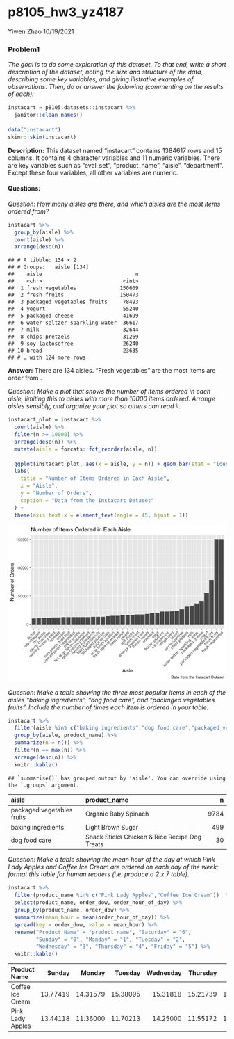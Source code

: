 p8105\_hw3\_yz4187
================
Yiwen Zhao
10/19/2021

### Problem1

*The goal is to do some exploration of this dataset. To that end, write
a short description of the dataset, noting the size and structure of the
data, describing some key variables, and giving illstrative examples of
observations. Then, do or answer the following (commenting on the
results of each):*

``` r
instacart = p8105.datasets::instacart %>% 
  janitor::clean_names()

data("instacart")
skimr::skim(instacart)
```

**Description:** This dataset named “instacart” contains 1384617 rows
and 15 columns. It contains 4 character variables and 11 numeric
variables. There are key variables such as “eval\_set”, “product\_name”,
“aisle”, “department”. Except these four variables, all other variables
are numeric.

#### Questions:

*Question: How many aisles are there, and which aisles are the most
items ordered from?*

``` r
instacart %>% 
  group_by(aisle) %>% 
  count(aisle) %>%
  arrange(desc(n))
```

    ## # A tibble: 134 × 2
    ## # Groups:   aisle [134]
    ##    aisle                              n
    ##    <chr>                          <int>
    ##  1 fresh vegetables              150609
    ##  2 fresh fruits                  150473
    ##  3 packaged vegetables fruits     78493
    ##  4 yogurt                         55240
    ##  5 packaged cheese                41699
    ##  6 water seltzer sparkling water  36617
    ##  7 milk                           32644
    ##  8 chips pretzels                 31269
    ##  9 soy lactosefree                26240
    ## 10 bread                          23635
    ## # … with 124 more rows

**Answer:** There are 134 aisles. “Fresh vegetables” are the most items
are order from .

*Question: Make a plot that shows the number of items ordered in each
aisle, limiting this to aisles with more than 10000 items ordered.
Arrange aisles sensibly, and organize your plot so others can read it.*

``` r
instacart_plot = instacart %>%
  count(aisle) %>%
  filter(n >= 10000) %>%
  arrange(desc(n)) %>%
  mutate(aisle = forcats::fct_reorder(aisle, n))

  ggplot(instacart_plot, aes(x = aisle, y = n)) + geom_bar(stat = "identity") +
  labs(
    title = "Number of Items Ordered in Each Aisle",
    x = "Aisle",
    y = "Number of Orders",
    caption = "Data from the Instacart Dataset"
  ) + 
  theme(axis.text.x = element_text(angle = 45, hjust = 1))
```

![](p8105_hw3_yz4187_files/figure-gfm/make%20a%20plot-1.png)<!-- -->

*Question: Make a table showing the three most popular items in each of
the aisles “baking ingredients”, “dog food care”, and “packaged
vegetables fruits”. Include the number of times each item is ordered in
your table.*

``` r
instacart %>%
  filter(aisle %in% c("baking ingredients","dog food care","packaged vegetables fruits")) %>%
  group_by(aisle, product_name) %>% 
  summarize(n = n()) %>% 
  filter(n == max(n)) %>% 
  arrange(desc(n)) %>%
  knitr::kable()
```

    ## `summarise()` has grouped output by 'aisle'. You can override using the `.groups` argument.

| aisle                      | product\_name                                 |    n |
|:---------------------------|:----------------------------------------------|-----:|
| packaged vegetables fruits | Organic Baby Spinach                          | 9784 |
| baking ingredients         | Light Brown Sugar                             |  499 |
| dog food care              | Snack Sticks Chicken & Rice Recipe Dog Treats |   30 |

*Question: Make a table showing the mean hour of the day at which Pink
Lady Apples and Coffee Ice Cream are ordered on each day of the week;
format this table for human readers (i.e. produce a 2 x 7 table).*

``` r
instacart %>%
  filter(product_name %in% c("Pink Lady Apples","Coffee Ice Cream"))  %>%
  select(product_name, order_dow, order_hour_of_day) %>% 
  group_by(product_name, order_dow) %>% 
  summarize(mean_hour = mean(order_hour_of_day)) %>%
  spread(key = order_dow, value = mean_hour) %>% 
  rename("Product Name" = "product_name", "Saturday" = "6", 
         "Sunday" = "0", "Monday" = "1", "Tuesday" = "2", 
         "Wednesday" = "3", "Thursday" = "4", "Friday" = "5") %>%
  knitr::kable()
```

| Product Name     |   Sunday |   Monday |  Tuesday | Wednesday | Thursday |   Friday | Saturday |
|:-----------------|---------:|---------:|---------:|----------:|---------:|---------:|---------:|
| Coffee Ice Cream | 13.77419 | 14.31579 | 15.38095 |  15.31818 | 15.21739 | 12.26316 | 13.83333 |
| Pink Lady Apples | 13.44118 | 11.36000 | 11.70213 |  14.25000 | 11.55172 | 12.78431 | 11.93750 |
